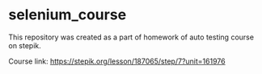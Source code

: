 # selenium_course
This repository was created as a part of homework of auto testing course on stepik.

Course link:
https://stepik.org/lesson/187065/step/7?unit=161976
